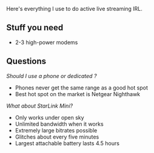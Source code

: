 Here's everything I use to do active live streaming IRL.

## Stuff you need

- 2-3 high-power modems

## Questions

*Should I use a phone or dedicated ?*

- Phones never get the same range as a good hot spot
- Best hot spot on the market is Netgear Nighthawk

*What about StarLink Mini?*

- Only works under open sky
- Unlimited bandwidth when it works
- Extremely large bitrates possible
- Glitches about every five minutes
- Largest attachable battery lasts 4.5 hours

